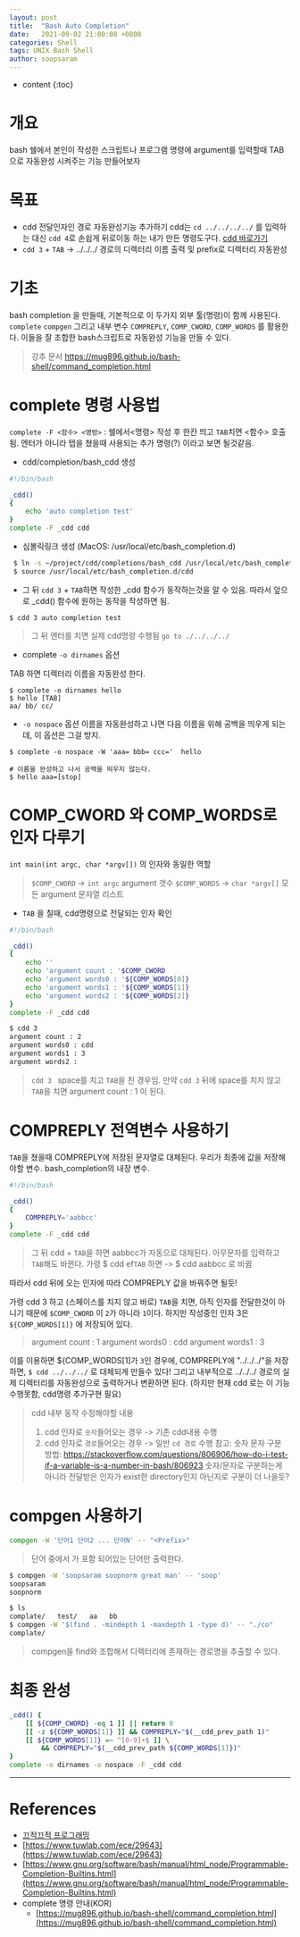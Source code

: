 ```yaml
---
layout: post
title:  "Bash Auto Completion"
date:   2021-09-02 21:00:00 +0800
categories: Shell
tags: UNIX Bash Shell
author: soopsaram
---
```


* content
{:toc}

# 개요 
bash 쉘에서 본인이 작성한 스크립트나 프로그램 명령에 argument를 입력할때 TAB으로 자동완성 시켜주는 기능 만들어보자

# 목표 
- cdd 전달인자인 경로 자동완성기능 추가하기
cdd는 `cd ../../../../` 를 입력하는 대신 `cdd 4`로 손쉽게 뒤로이동 하는 내가 만든 명령도구다.
[cdd 바로가기](https://github.com/scriptworld/cdd)
- `cdd 3` + `TAB` ->  ../../../ 경로의 디렉터리 이름 출력 및 prefix로 디렉터리 자동완성

# 기초
bash completion 을 만들때, 기본적으로 이 두가지 외부 툴(명령)이 함께 사용된다. `complete` `compgen`
그리고 내부 변수 `COMPREPLY`, `COMP_CWORD`,  `COMP_WORDS` 를 활용한다. 
이들을 잘 조합한 bash스크립트로 자동완성 기능을 만들 수 있다.
> 강추 문서 https://mug896.github.io/bash-shell/command_completion.html


# complete 명령 사용법

`complete -F <함수> <명령>` : 쉘에서<명령> 작성 후 한칸 띄고 `TAB`치면 <함수> 호출됨. 엔터가 아니라 탭을 쳤을때 사용되는 추가 명령(?) 이라고 보면 될것같음.  

- cdd/completion/bash_cdd 생성

```sh
#!/bin/bash

_cdd()
{
    echo 'auto completion test'
}
complete -F _cdd cdd 
```


- 심볼릭링크 생성 (MacOS: /usr/local/etc/bash_completion.d)

```sh
 $ ln -s ~/project/cdd/completions/bash_cdd /usr/local/etc/bash_completion.d/cdd
 $ source /usr/local/etc/bash_completion.d/cdd
```
- 그 뒤 `cdd 3` + `TAB`하면 작성한 _cdd 함수가 동작하는것을 알 수 있음. 따라서 앞으로 _cdd() 함수에 원하는 동작을 작성하면 됨.  

```
$ cdd 3 auto completion test

```
> 그 뒤 엔터를 치면 실제 cdd명령 수행됨 `go to ./../../../ `

- complete `-o dirnames` 옵션

TAB 하면 디렉터리 이름을 자동완성 한다. 
```
$ complete -o dirnames hello 
$ hello [TAB]
aa/ bb/ cc/
```

- `-o nospace` 옵션
이름을 자동완성하고 나면 다음 이름을 위해 공백을 띄우게 되는데, 이 옵션은 그걸 방지.

```
$ complete -o nospace -W 'aaa= bbb= ccc='  hello

# 이름을 완성하고 나서 공백을 띄우지 않는다.
$ hello aaa=[stop]
```

# COMP_CWORD 와 COMP_WORDS로  인자 다루기
`int main(int argc, char *argv[])` 의 인자와 동일한 역할  
> `$COMP_CWORD` -> `int argc`  argument 갯수
> `$COMP_WORDS` -> `char *argv[]`  모든 argument 문자열 리스트


- `TAB` 을 칠때, cdd명령으로 전달되는 인자 확인 

```sh
#!/bin/bash

_cdd()
{
    echo ''
    echo 'argument count : '$COMP_CWORD
    echo 'argument words0 : '${COMP_WORDS[0]}
    echo 'argument words1 : '${COMP_WORDS[1]}
    echo 'argument words2 : '${COMP_WORDS[2]}
}
complete -F _cdd cdd 
```

```sh
$ cdd 3 
argument count : 2
argument words0 : cdd
argument words1 : 3
argument words2 : 
```
> `cdd 3 ` space를 치고 `TAB`을 친 경우임. 만약 `cdd 3` 뒤에 space를 치지 않고 `TAB`을 치면 argument count : 1 이 된다. 



# COMPREPLY 전역변수 사용하기

`TAB`을 쳤을때 COMPREPLY에 저장된 문자열로 대체된다. 우리가 최종에 값을 저장해야할 변수. bash_completion의 내장 변수.  

```sh
#!/bin/bash

_cdd()
{
    COMPREPLY='aabbcc'
}
complete -F _cdd cdd 
```
> 그 뒤 cdd + `TAB`을 하면 aabbcc가 자동으로 대체된다. 
> 아무문자를 입력하고 `TAB`해도 바뀐다. 가령 $ cdd ef`TAB` 하면 -> $ cdd aabbcc 로 바뀜

따라서 cdd 뒤에 오는 인자에 따라 COMPREPLY 값을 바꿔주면 될듯! 

가령 cdd 3 하고 (스페이스를 치지 않고 바로) `TAB`을 치면, 아직 인자를  전달한것이 아니기 때문에 `$COMP_CWORD` 이 `2`가 아니라 `1`이다. 하지만 작성중인 인자 3은 `${COMP_WORDS[1]}` 에 저장되어 있다. 
> argument count : 1
argument words0 : cdd
argument words1 : 3

이를 이용하면 ${COMP_WORDS[1]가 `3`인 경우에, COMPREPLY에 "../../../"을 저장하면, `$ cdd ../../../` 로 대체되게 만들수 있다! 그리고 내부적으로 ../../../ 경로의 실제 디렉터리를 자동완성으로 출력하거나 변환하면 된다. (하지만 현재 cdd 로는 이 기능 수행못함, cdd명령 추가구현 필요)
> cdd 내부 동작 수정해야할 내용
> 1. cdd 인자로 `숫자`들어오는 경우 -> 기존 cdd내용 수행
> 2. cdd 인자로 `경로`들어오는 경우 -> 일반 `cd 경로` 수행
> 참고: 숫자 문자 구분 방법: https://stackoverflow.com/questions/806906/how-do-i-test-if-a-variable-is-a-number-in-bash/806923
> 숫자/문자로 구분하는게 아니라 전달받은 인자가 exist한 directory인지 아닌지로 구분이 더 나을듯?






# compgen 사용하기

```sh
compgen -W '단어1 단어2 ... 단어N' -- "<Prefix>"
```
> 단어 중에서 <Prefix>가 포함 되어있는 단어만 출력한다.

```sh
$ compgen -W 'soopsaram soopnorm great man' -- 'soop'
soopsaram
soopnorm

```

```sh
$ ls
complate/   test/   aa   bb
$ compgen -W '$(find . -mindepth 1 -maxdepth 1 -type d)' -- "./co"
complate/ 
```
> compgen을 find와 조합해서 디렉터리에 존재하는 경로명을 추출할 수 있다.


# 최종 완성

```bash
_cdd() {
	[[ ${COMP_CWORD} -eq 1 ]] || return 0
	[[ -z ${COMP_WORDS[1]} ]] && COMPREPLY="$(__cdd_prev_path 1)"
	[[ ${COMP_WORDS[1]} =~ ^[0-9]+$ ]] \
		&& COMPREPLY="$(__cdd_prev_path ${COMP_WORDS[1]})"
}
complete -o dirnames -o nospace -F _cdd cdd
```

---

# References
- [끄적끄적 프로그래밍](https://z-wony.tistory.com/3)
- [https://www.tuwlab.com/ece/29643](https://www.tuwlab.com/ece/29643)
- [https://www.gnu.org/software/bash/manual/html_node/Programmable-Completion-Builtins.html](https://www.gnu.org/software/bash/manual/html_node/Programmable-Completion-Builtins.html)
- complete 명령 안내(KOR)
  - [https://mug896.github.io/bash-shell/command_completion.html](https://mug896.github.io/bash-shell/command_completion.html)
